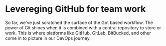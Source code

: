 # Levereging GitHub for team work

So far, we've just scratched the surface of the Got based workflow. The power of Git shines when it is combined with a central repository to store or work. This is where platforms like GitHub, GitLab, BitBucked, and other come in to picture in our DevOps journey.